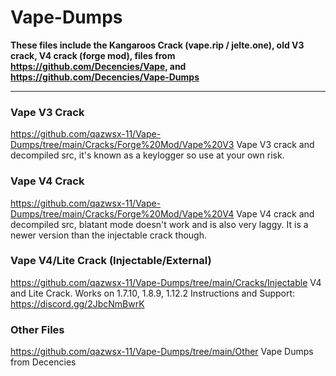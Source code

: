 # Vape-Dumps

**These files include the Kangaroos Crack (vape.rip / jelte.one), old V3 crack, V4 crack (forge mod), files from https://github.com/Decencies/Vape, and https://github.com/Decencies/Vape-Dumps**


--------------------

### Vape V3 Crack
https://github.com/qazwsx-11/Vape-Dumps/tree/main/Cracks/Forge%20Mod/Vape%20V3
Vape V3 crack and decompiled src, it's known as a keylogger so use at your own risk.

### Vape V4 Crack
https://github.com/qazwsx-11/Vape-Dumps/tree/main/Cracks/Forge%20Mod/Vape%20V4
Vape V4 crack and decompiled src, blatant mode doesn't work and is also very laggy. It is a newer version than the injectable crack though.

### Vape V4/Lite Crack (Injectable/External)
https://github.com/qazwsx-11/Vape-Dumps/tree/main/Cracks/Injectable
V4 and Lite Crack. Works on 1.7.10, 1.8.9, 1.12.2
Instructions and Support: https://discord.gg/2JbcNmBwrK

### Other Files
https://github.com/qazwsx-11/Vape-Dumps/tree/main/Other
Vape Dumps from Decencies
